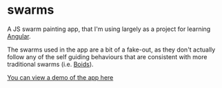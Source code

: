 swarms
======

A JS swarm painting app, that I'm using largely as a project for learning <a href="http://angularjs.org/">Angular</a>.

The swarms used in the app are a bit of a fake-out, as they don't actually follow any of the self guiding behaviours that are consistent with more traditional swarms (i.e. <a href="http://en.wikipedia.org/wiki/Boids">Boids</a>).

<a href="http://jarabek.github.io/swarms/dist/index.html">You can view a demo of the app here</a>